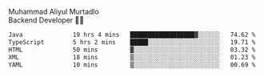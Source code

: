 Muhammad Aliyul Murtadlo
<br>
Backend Developer 👨‍💻
<br>
<!--START_SECTION:waka-->

```txt
Java              19 hrs 4 mins   ██████████████████▓░░░░░░   74.62 %
TypeScript        5 hrs 2 mins    █████░░░░░░░░░░░░░░░░░░░░   19.71 %
HTML              50 mins         ▓░░░░░░░░░░░░░░░░░░░░░░░░   03.32 %
XML               18 mins         ▒░░░░░░░░░░░░░░░░░░░░░░░░   01.23 %
YAML              10 mins         ▒░░░░░░░░░░░░░░░░░░░░░░░░   00.69 %
```

<!--END_SECTION:waka-->
